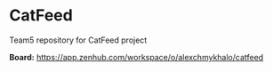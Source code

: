 # CatFeed
Team5 repository for CatFeed project

**Board:** https://app.zenhub.com/workspace/o/alexchmykhalo/catfeed
